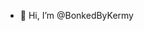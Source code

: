 - 👋 Hi, I’m @BonkedByKermy

<!---
BonkedByKermy/BonkedByKermy is a ✨ special ✨ repository because its `README.md` (this file) appears on your GitHub profile.
You can click the Preview link to take a look at your changes.
--->
